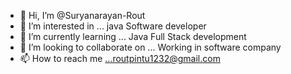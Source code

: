 - 👋 Hi, I’m @Suryanarayan-Rout
- 👀 I’m interested in ... java Software developer
- 🌱 I’m currently learning ... Java Full Stack development
- 💞️ I’m looking to collaborate on ... Working in software company
- 📫 How to reach me ...routpintu1232@gmail.com

<!---
Suryanarayan-Rout/Suryanarayan-Rout is a ✨ special ✨ repository because its `README.md` (this file) appears on your GitHub profile.
You can click the Preview link to take a look at your changes.
--->
